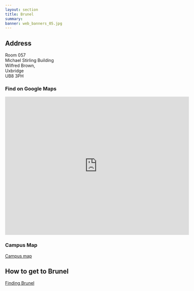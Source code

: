 ```yaml
---
layout: section
title: Brunel
summary: 
banner: web_banners_05.jpg
---
```




## Address

Room 057 <br>
Michael Stirling Building <br>
Wilfred Brown, <br>
Uxbridge <br>
UB8 3PH

### Find on Google Maps


<iframe src="https://www.google.com/maps/embed?pb=!1m14!1m8!1m3!1d9927.735752087725!2d-0.4747884!3d51.5327715!3m2!1i1024!2i768!4f13.1!3m3!1m2!1s0x48766f0e9cd149e5%3A0x4c492cfd84ff9b0e!2sMichael%20Sterling%20Building!5e0!3m2!1sen!2suk!4v1705934123034!5m2!1sen!2suk" width="600" height="450" style="border:0;" allowfullscreen="" loading="lazy" referrerpolicy="no-referrer-when-downgrade"></iframe>


### Campus Map

[Campus map](https://www.brunel.ac.uk/about/documents/pdf/Campus-Map-2021.pdf)

## How to get to Brunel

[Finding Brunel](http://www.brunel.ac.uk/about/finding-us)
